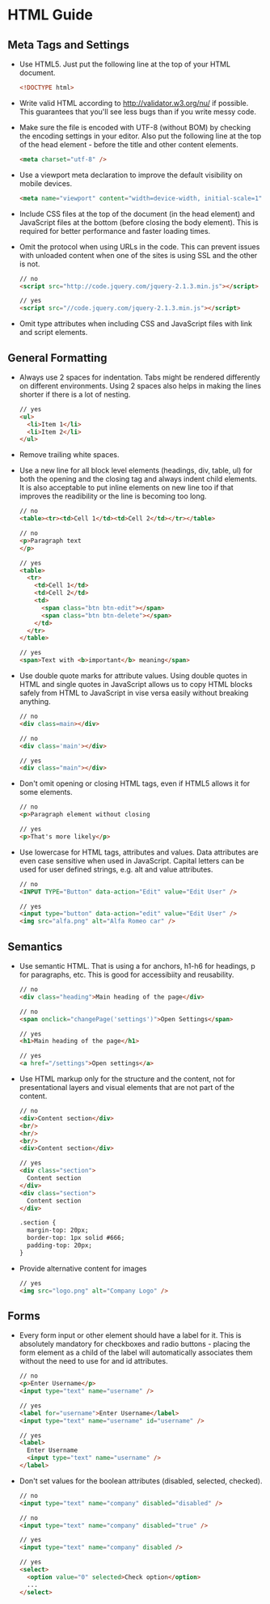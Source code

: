 # HTML Guide

## Meta Tags and Settings

- Use HTML5. Just put the following line at the top of your HTML document.
  ```html
  <!DOCTYPE html>
  ```

- Write valid HTML according to http://validator.w3.org/nu/ if possible. This guarantees that you'll see less bugs than if you write messy code.

- Make sure the file is encoded with UTF-8 (without BOM) by checking the encoding settings in your editor. Also put the following line at the top of the head element - before the title and other content elements.
  ```html
  <meta charset="utf-8" />
  ```

- Use a viewport meta declaration to improve the default visibility on mobile devices.
  ```html
  <meta name="viewport" content="width=device-width, initial-scale=1" />
  ```

- Include CSS files at the top of the document (in the head element) and JavaScript files at the bottom (before closing the body element). This is required for better performance and faster loading times.

- Omit the protocol when using URLs in the code. This can prevent issues with unloaded content when one of the sites is using SSL and the other is not.
  ```html
  // no
  <script src="http://code.jquery.com/jquery-2.1.3.min.js"></script>

  // yes
  <script src="//code.jquery.com/jquery-2.1.3.min.js"></script>
  ```

- Omit type attributes when including CSS and JavaScript files with link and script elements.

## General Formatting

- Always use 2 spaces for indentation. Tabs might be rendered differently on different environments. Using 2 spaces also helps in making the lines shorter if there is a lot of nesting.
  ```html
  // yes
  <ul>
    <li>Item 1</li>
    <li>Item 2</li>
  </ul>
  ```

- Remove trailing white spaces.

- Use a new line for all block level elements (headings, div, table, ul) for both the opening and the closing tag and always indent child elements. It is also acceptable to put inline elements on new line too if that improves the readibility or the line is becoming too long.
  ```html
  // no
  <table><tr><td>Cell 1</td><td>Cell 2</td></tr></table>

  // no
  <p>Paragraph text
  </p>

  // yes
  <table>
    <tr>
      <td>Cell 1</td>
      <td>Cell 2</td>
      <td>
        <span class="btn btn-edit"></span>
        <span class="btn btn-delete"></span>
      </td>
    </tr>
  </table>

  // yes
  <span>Text with <b>important</b> meaning</span>
  ```

- Use double quote marks for attribute values. Using double quotes in HTML and single quotes in JavaScript allows us to copy HTML blocks safely from HTML to JavaScript in vise versa easily without breaking anything. 
  ```html
  // no
  <div class=main></div>

  // no
  <div class='main'></div>

  // yes
  <div class="main"></div>
  ```

- Don't omit opening or closing HTML tags, even if HTML5 allows it for some elements.
  ```html
  // no
  <p>Paragraph element without closing

  // yes
  <p>That's more likely</p>
  ```

- Use lowercase for HTML tags, attributes and values. Data attributes are even case sensitive when used in JavaScript.
Capital letters can be used for user defined strings, e.g. alt and value attributes.
  ```html
  // no
  <INPUT TYPE="Button" data-action="Edit" value="Edit User" />

  // yes
  <input type="button" data-action="edit" value="Edit User" />
  <img src="alfa.png" alt="Alfa Romeo car" />
  ```

## Semantics

- Use semantic HTML. That is using a for anchors, h1-h6 for headings, p for paragraphs, etc. This is good for accessibiity and reusability.
  ```html
  // no
  <div class="heading">Main heading of the page</div>

  // no
  <span onclick="changePage('settings')">Open Settings</span>

  // yes
  <h1>Main heading of the page</h1>

  // yes
  <a href="/settings">Open settings</a>
  ```

- Use HTML markup only for the structure and the content, not for presentational layers and visual elements that are not part of the content.
  ```html
  // no
  <div>Content section</div>
  <br/>
  <hr/>
  <br/>
  <div>Content section</div>

  // yes
  <div class="section">
    Content section
  </div>
  <div class="section">
    Content section
  </div>

  .section {
    margin-top: 20px;
    border-top: 1px solid #666;
    padding-top: 20px;
  }
  ```

- Provide alternative content for images
  ```html
  // yes
  <img src="logo.png" alt="Company Logo" />
  ```

## Forms

- Every form input or other element should have a label for it. This is absolutely mandatory for checkboxes and radio buttons - placing the form element as a child of the label will automatically associates them without the need to use for and id attributes.
  ```html
  // no
  <p>Enter Username</p>
  <input type="text" name="username" />

  // yes
  <label for="username">Enter Username</label>
  <input type="text" name="username" id="username" />

  // yes
  <label>
    Enter Username
    <input type="text" name="username" />
  </label>
  ```

- Don't set values for the boolean attributes (disabled, selected, checked).
  ```html
  // no
  <input type="text" name="company" disabled="disabled" />

  // no
  <input type="text" name="company" disabled="true" />

  // yes
  <input type="text" name="company" disabled />

  // yes
  <select>
    <option value="0" selected>Check option</option>
    ...
  </select>
  ```
